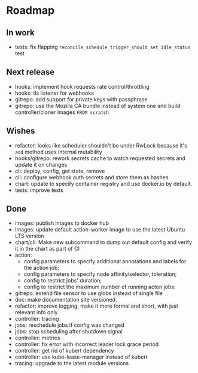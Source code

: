 # Roadmap

## In work

- tests: fix flapping `reconcile_schedule_trigger_should_set_idle_status` test

## Next release

- hooks: implement hook requests rate control/throttling
- hooks: tls listener for webhooks
- gitrepo: add support for private keys with passphrase
- gitrepo: use the Mozilla CA bundle instead of system one and build controller/cloner images `FROM scratch`

## Wishes

- refactor: looks like scheduler shouldn't be under RwLock because it's `add` method uses internal mutability
- hooks/gitrepo: rework secrets cache to watch requested secrets and update it on changes
- cli: deploy, config, get state, remove
- cli: configure webhook auth secrets and store them as hashes
- chart: update to specify container registry and use docker.io by default.
- tests: improve tests

## Done

- images: publish images to docker hub
- images: update default action-worker image to use the latest Ubuntu LTS version
- chart/cli: Make new subcommand to dump out default config and verify it in the chart as part of CI
- action:
    - config parameters to specify additional annotations and labels for the action job;
    - config parameters to specify node affinity/selector, toleration;
    - config to restrict jobs' duration;
    - config to restrict the maximum number of running acton jobs:
- gitrepo: extend file sensor to use globs instead of single file
- doc: make documentation site versioned.
- refactor: improve logging, make it more formal and short, with just relevant info only
- controller: tracing
- jobs: reschedule jobs if config was changed
- jobs: stop scheduling after shutdown signal
- controller: metrics
- controller: fix error with incorrect leader lock grace period
- controller: get rid of kubert dependency
- controller: use kube-lease-manager instead of kubert
- tracing: upgrade to the latest module versions
